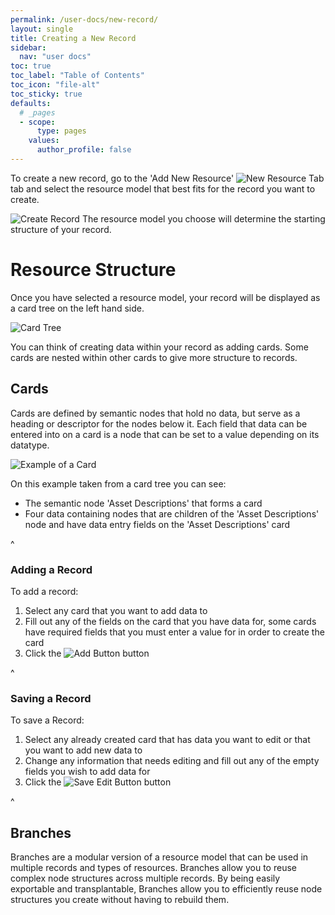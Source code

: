 ```yaml
---
permalink: /user-docs/new-record/
layout: single
title: Creating a New Record
sidebar:
  nav: "user docs"
toc: true
toc_label: "Table of Contents"
toc_icon: "file-alt"
toc_sticky: true
defaults:
  # _pages
  - scope:
      type: pages
    values:
      author_profile: false
---
```


To create a new record, go to the 'Add New Resource' ![New Resource Tab]({{site.url}}/assets/images/newResourceTab.PNG) tab and select the resource model that best fits for the record you want to create.  

![Create Record]({{site.url}}/assets/images/newRecordAnnotated.png)
The resource model you choose will determine the starting structure of your  record.
# Resource Structure

Once you have selected a resource model, your record will be displayed as a card tree on the left hand side.  

![Card Tree]({{site.url}}/assets/images/cardTreeAnnotated.png)  

You can think of creating data within your record as adding cards. Some cards are nested within other cards to give more structure to records.

## Cards
Cards are defined by semantic nodes that hold no data, but serve as a heading or descriptor for the nodes below it. Each field that data can be entered into on a card is a node that can be set to a value depending on its datatype.

![Example of a Card]({{site.url}}/assets/images/cardExample.png)

On this example taken from a card tree you can see:
- The semantic node 'Asset Descriptions' that forms a card
- Four data containing nodes that are children of the 'Asset Descriptions' node and have data entry fields on the 'Asset Descriptions' card  

^  
### Adding a Record
To add a record:
1. Select any card that you want to add data to
1. Fill out any of the fields on the card that you have data for, some cards have required fields that you must enter a value for in order to create the card
1. Click the ![Add Button]({{site.url}}/assets/images/addButton.PNG) button

^
### Saving a Record
To save a Record:
1. Select any already created card that has data you want to edit or that you want to add new data to
1. Change any information that needs editing and fill out any of the empty fields you wish to add data for
1. Click the ![Save Edit Button]({{site.url}}/assets/images/saveEditButton.PNG) button  

^  

## Branches
Branches are a modular version of a resource model that can be used in multiple records and types of resources. Branches allow you to reuse complex node structures across multiple records. By being easily exportable and transplantable, Branches allow you to efficiently reuse node structures you create without having to rebuild them.
